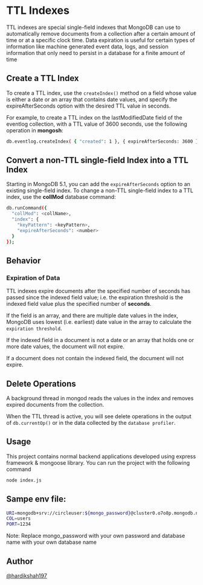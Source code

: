 # TTL Indexes
TTL indexes are special single-field indexes that MongoDB can use to automatically remove documents from a collection after a certain amount of time or at a specific clock time. Data expiration is useful for certain types of information like machine generated event data, logs, and session information that only need to persist in a database for a finite amount of time

## Create a TTL Index
To create a TTL index, use the `createIndex()` method on a field whose value is either a date or an array that contains date values, and specify the expireAfterSeconds option with the desired TTL value in seconds.

For example, to create a TTL index on the lastModifiedDate field of the eventlog collection, with a TTL value of 3600 seconds, use the following operation in 
__mongosh__:

```bash
db.eventlog.createIndex( { "created": 1 }, { expireAfterSeconds: 3600 } )
```
## Convert a non-TTL single-field Index into a TTL Index
Starting in MongoDB 5.1, you can add the `expireAfterSeconds` option to an existing single-field index. To change a non-TTL single-field index to a TTL index, use the __collMod__ database command:

```bash
db.runCommand({
  "collMod": <collName>,
  "index": {
    "keyPattern": <keyPattern>,
    "expireAfterSeconds": <number>
  }
});
```
## Behavior
### Expiration of Data
TTL indexes expire documents after the specified number of seconds has passed since the indexed field value; i.e. the expiration threshold is the indexed field value plus the specified number of __seconds__.

If the field is an array, and there are multiple date values in the index, MongoDB uses lowest (i.e. earliest) date value in the array to calculate the `expiration threshold`.

If the indexed field in a document is not a date or an array that holds one or more date values, the document will not expire.

If a document does not contain the indexed field, the document will not expire.

## Delete Operations
A background thread in mongod reads the values in the index and removes expired documents from the collection.

When the TTL thread is active, you will see delete operations in the output of `db.currentOp()` or in the data collected by the `database profiler`.

## Usage
This project contains normal backend applications developed using express framework & mongoose library.
You can run the project with the following command
```bash
node index.js
```

## Sampe env file:
```bash
URI=mongodb+srv://circleuser:${mongo_password}@cluster0.o7o8p.mongodb.net/${database_name}
COL=users
PORT=1234
```
Note: Replace mongo_password with your own password and database name with your own database name

## Author
[@hardikshah197](https://github.com/hardikshah197)

